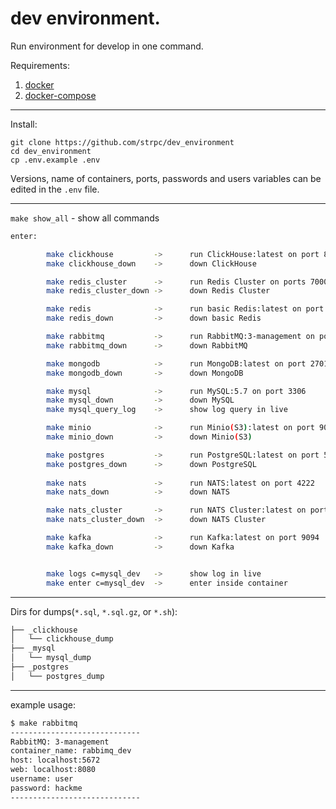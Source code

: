 # dev environment.

Run environment for develop in one command.

Requirements:
1. [docker](https://docs.docker.com/engine/install/)
2. [docker-compose](https://docs.docker.com/compose/install/)
---

Install:
```shell
git clone https://github.com/strpc/dev_environment
cd dev_environment
cp .env.example .env
```  

Versions, name of containers, ports, passwords and users variables can be edited in the `.env` file.

---

`make show_all` - show all commands
```bash
enter:

        make clickhouse         ->      run ClickHouse:latest on port 8123
        make clickhouse_down    ->      down ClickHouse

        make redis_cluster      ->      run Redis Cluster on ports 7000-7050
        make redis_cluster_down ->      down Redis Cluster

        make redis              ->      run basic Redis:latest on port 6379
        make redis_down         ->      down basic Redis

        make rabbitmq           ->      run RabbitMQ:3-management on port 5672, 8080(web)
        make rabbitmq_down      ->      down RabbitMQ

        make mongodb            ->      run MongoDB:latest on port 27017
        make mongodb_down       ->      down MongoDB

        make mysql              ->      run MySQL:5.7 on port 3306
        make mysql_down         ->      down MySQL
        make mysql_query_log    ->      show log query in live

        make minio              ->      run Minio(S3):latest on port 9000
        make minio_down         ->      down Minio(S3)

        make postgres           ->      run PostgreSQL:latest on port 5432
        make postgres_down      ->      down PostgreSQL
        
        make nats               ->      run NATS:latest on port 4222
        make nats_down          ->      down NATS

        make nats_cluster       ->      run NATS Cluster:latest on port 4222
        make nats_cluster_down  ->      down NATS Cluster

        make kafka              ->      run Kafka:latest on port 9094
        make kafka_down         ->      down Kafka


        make logs c=mysql_dev   ->      show log in live
        make enter c=mysql_dev  ->      enter inside container
```

---

Dirs for dumps(`*.sql`, `*.sql.gz`, or `*.sh`):
```bash
├── _clickhouse
│   └── clickhouse_dump
├── _mysql
│   └── mysql_dump
├── _postgres
│   └── postgres_dump
```

---
example usage:
```bash
$ make rabbitmq
-----------------------------
RabbitMQ: 3-management
container_name: rabbimq_dev
host: localhost:5672
web: localhost:8080
username: user
password: hackme
-----------------------------
```
